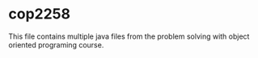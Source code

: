 # cop2258
This file contains multiple java files from the problem solving with object oriented programing course.
